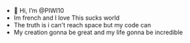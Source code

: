 - 👋 Hi, I’m @PIWI10
- Im french and I love This sucks world
- The truth is i can't reach space but my code can
- My creation gonna be great and my life gonna be incredible
